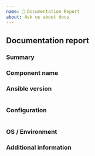 ```yaml
---
name: 📝 Documentation Report
about: Ask us about docs
---
```

## Documentation report
<!--- Verify first that your improvement is not already reported on GitHub -->
<!--- Also test if the latest release and devel branch are affected too -->
<!--- Complete *all* sections as described, this form is processed automatically -->

### Summary
<!--- Explain the problem briefly below, add suggestions to wording or structure -->

<!--- HINT: Did you know the documentation has an "Edit on GitHub" link on every page ? -->

### Component name
<!--- Write the short name of the rst file, module, plugin, task or feature below, use your best guess if unsure -->

### Ansible version
<!--- Paste verbatim output from "ansible --version" between quotes -->
```paste below

```

### Configuration
<!--- Paste verbatim output from "ansible-config dump --only-changed" between quotes -->
```paste below

```

### OS / Environment
<!--- Provide all relevant information below, e.g. OS version, browser, etc. -->

### Additional information
<!--- Describe how this improves the documentation, e.g. before/after situation or screenshots -->

<!--- HINT: You can paste gist.github.com links for larger files -->
